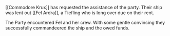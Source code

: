 [[Commodore Krux]] has requested the assistance of the party. Their ship was lent out [[Fel Ardra]], a Tiefling who is long over due on their rent. 

The Party encountered Fel and her crew. With some gentle convincing they successfully commandeered the ship and the owed funds. 